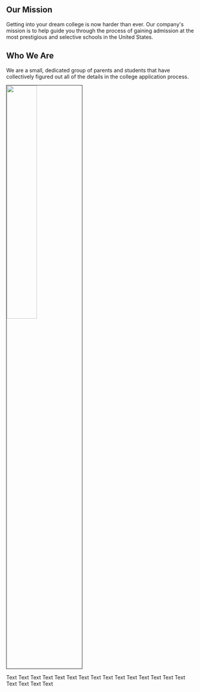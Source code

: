 ## Our Mission

Getting into your dream college is now harder than ever. Our company's mission is to help guide you through the process of gaining admission at the most prestigious and selective schools in the United States.

## Who We Are

We are a small, dedicated group of parents and students that have collectively figured out all of the details in the college application process.

<!---
<img src="/consulting/assets/images/woman.png" width="50%" height="50%" style="float:left">
<div style="float:right">
	<p><b>Jennifer Lee</b></p>
	<p>Son Recruited for Fencing at Princeton University</p>
</div>


<div class="container">
  <img class="container__image" src="/consulting/assets/images/michael.png">
  <div class="container__text">
    <p><a href="https://michaelsyao.com"><b>Michael Yao</b></a></p>
	<p><em>Current MD-PhD Candidate at University of Pennsylvania</em></p>
	<p><em>BS in Physics at Caltech (Recruited for Swimming)</em></p>
	<p><em>Admitted to 9 US medical schools and 11 undergraduate schools</em></p>
  </div>	
</div>


<div class="container">
  <img src="/consulting/assets/images/michael.png" class="image" style="width:100%">
  <div class="middle">
    <div class="text">
        <p><a href="https://michaelsyao.com"><b>Michael Yao</b></a></p>
        <p>Current MD-PhD Candidate at University of Pennsylvania</p>
        <p>BS in Physics at Caltech (Recruited for Swimming)</p>
        <p>Admitted to 9 US medical schools and 11 undergraduate schools</p>
    </div>
  </div>
</div>
--->

<div>
    <img src="/consulting/assets/images/michael.png" height="40%" width="40%" border="1px" style="float: left;">
    <p style="float: right;">Text Text Text Text Text Text Text Text Text Text Text Text Text Text Text Text Text Text Text</p>
</div>


